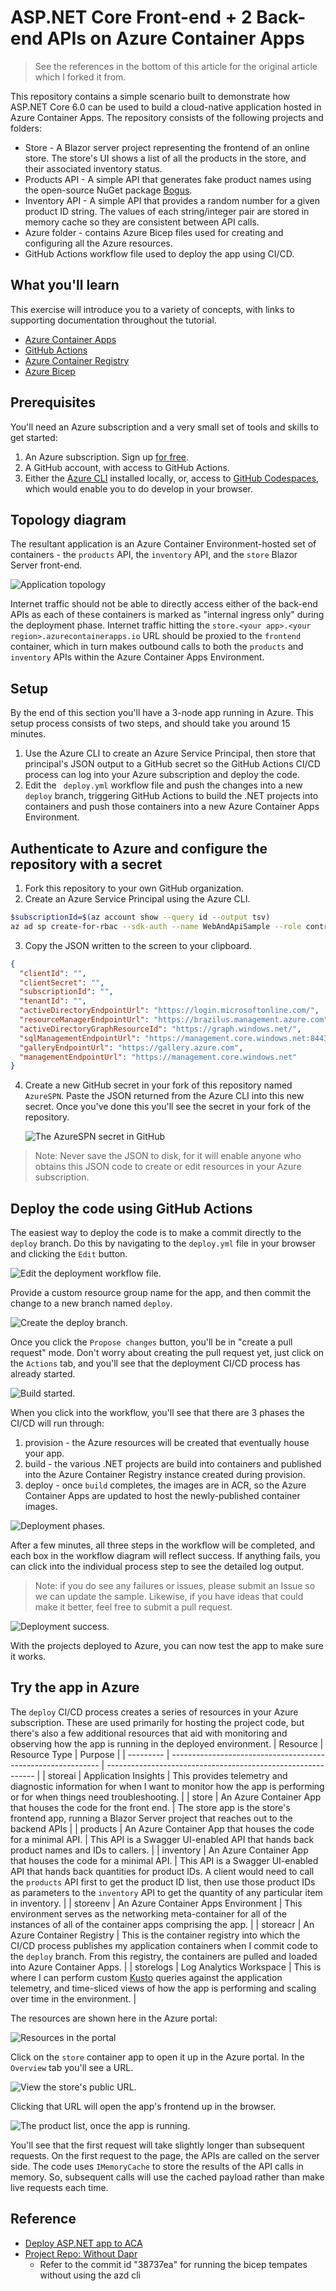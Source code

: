 # ASP.NET Core Front-end + 2 Back-end APIs on Azure Container Apps
> See the references in the bottom of this article for the original article which I forked it from.
 
This repository contains a simple scenario built to demonstrate how ASP.NET Core 6.0 can be used to build a cloud-native application hosted in Azure Container Apps. The repository consists of the following projects and folders:

* Store - A Blazor server project representing the frontend of an online store. The store's UI shows a list of all the products in the store, and their associated inventory status. 
* Products API - A simple API that generates fake product names using the open-source NuGet package [Bogus](https://github.com/bchavez/Bogus). 
* Inventory API - A simple API that provides a random number for a given product ID string. The values of each string/integer pair are stored in memory cache so they are consistent between API calls. 
* Azure folder - contains Azure Bicep files used for creating and configuring all the Azure resources. 
* GitHub Actions workflow file used to deploy the app using CI/CD. 

## What you'll learn

This exercise will introduce you to a variety of concepts, with links to supporting documentation throughout the tutorial. 

* [Azure Container Apps](https://docs.microsoft.com/azure/container-apps/overview)
* [GitHub Actions](https://github.com/features/actions)
* [Azure Container Registry](https://docs.microsoft.com/azure/container-registry/)
* [Azure Bicep](https://docs.microsoft.com/azure/azure-resource-manager/bicep/overview?tabs=**bicep**)

## Prerequisites

You'll need an Azure subscription and a very small set of tools and skills to get started:

1. An Azure subscription. Sign up [for free](https://azure.microsoft.com/free/).
2. A GitHub account, with access to GitHub Actions.
3. Either the [Azure CLI](https://docs.microsoft.com/cli/azure/install-azure-cli) installed locally, or, access to [GitHub Codespaces](https://github.com/features/codespaces), which would enable you to do develop in your browser.

## Topology diagram

The resultant application is an Azure Container Environment-hosted set of containers - the `products` API, the `inventory` API, and the `store` Blazor Server front-end.

![Application topology](docs/media/topology.png)

Internet traffic should not be able to directly access either of the back-end APIs as each of these containers is marked as "internal ingress only" during the deployment phase. Internet traffic hitting the `store.<your app>.<your region>.azurecontainerapps.io` URL should be proxied to the `frontend` container, which in turn makes outbound calls to both the `products` and `inventory` APIs within the Azure Container Apps Environment.

## Setup

By the end of this section you'll have a 3-node app running in Azure. This setup process consists of two steps, and should take you around 15 minutes. 

1. Use the Azure CLI to create an Azure Service Principal, then store that principal's JSON output to a GitHub secret so the GitHub Actions CI/CD process can log into your Azure subscription and deploy the code.
2. Edit the ` deploy.yml` workflow file and push the changes into a new `deploy` branch, triggering GitHub Actions to build the .NET projects into containers and push those containers into a new Azure Container Apps Environment. 

## Authenticate to Azure and configure the repository with a secret

1. Fork this repository to your own GitHub organization.
2. Create an Azure Service Principal using the Azure CLI. 

```bash
$subscriptionId=$(az account show --query id --output tsv)
az ad sp create-for-rbac --sdk-auth --name WebAndApiSample --role contributor --scopes /subscriptions/$subscriptionId
```

3. Copy the JSON written to the screen to your clipboard. 

```json
{
  "clientId": "",
  "clientSecret": "",
  "subscriptionId": "",
  "tenantId": "",
  "activeDirectoryEndpointUrl": "https://login.microsoftonline.com/",
  "resourceManagerEndpointUrl": "https://brazilus.management.azure.com",
  "activeDirectoryGraphResourceId": "https://graph.windows.net/",
  "sqlManagementEndpointUrl": "https://management.core.windows.net:8443/",
  "galleryEndpointUrl": "https://gallery.azure.com",
  "managementEndpointUrl": "https://management.core.windows.net"
}
```

4. Create a new GitHub secret in your fork of this repository named `AzureSPN`. Paste the JSON returned from the Azure CLI into this new secret. Once you've done this you'll see the secret in your fork of the repository.

   ![The AzureSPN secret in GitHub](docs/media/secrets.png)

> Note: Never save the JSON to disk, for it will enable anyone who obtains this JSON code to create or edit resources in your Azure subscription. 

## Deploy the code using GitHub Actions

The easiest way to deploy the code is to make a commit directly to the `deploy` branch. Do this by navigating to the `deploy.yml` file in your browser and clicking the `Edit` button. 

![Edit the deployment workflow file.](docs/media/edit-the-deploy-file.png)

Provide a custom resource group name for the app, and then commit the change to a new branch named `deploy`. 

![Create the deploy branch.](docs/media/deploy.png)

Once you click the `Propose changes` button, you'll be in "create a pull request" mode. Don't worry about creating the pull request yet, just click on the `Actions` tab, and you'll see that the deployment CI/CD process has already started. 

![Build started.](docs/media/deploy-started.png)

When you click into the workflow, you'll see that there are 3 phases the CI/CD will run through:

1. provision - the Azure resources will be created that eventually house your app.
2. build - the various .NET projects are build into containers and published into the Azure Container Registry instance created during provision.
3. deploy - once `build` completes, the images are in ACR, so the Azure Container Apps are updated to host the newly-published container images. 

![Deployment phases.](docs/media/cicd-phases.png)

After a few minutes, all three steps in the workflow will be completed, and each box in the workflow diagram will reflect success. If anything fails, you can click into the individual process step to see the detailed log output. 

> Note: if you do see any failures or issues, please submit an Issue so we can update the sample. Likewise, if you have ideas that could make it better, feel free to submit a pull request.

![Deployment success.](docs/media/success.png)

With the projects deployed to Azure, you can now test the app to make sure it works. 

## Try the app in Azure

The `deploy` CI/CD process creates a series of resources in your Azure subscription. These are used primarily for hosting the project code, but there's also a few additional resources that aid with monitoring and observing how the app is running in the deployed environment. 
| Resource  | Resource Type                                                | Purpose                                                      |
| --------- | ------------------------------------------------------------ | ------------------------------------------------------------ |
| storeai   | Application Insights                                         | This provides telemetry and diagnostic information for when I want to monitor how the app is performing or for when things need troubleshooting. |
| store     | An Azure Container App that houses the code for the front end. | The store app is the store's frontend app, running a Blazor Server project that reaches out to the backend APIs |
| products  | An Azure Container App that houses the code for a minimal API. | This API is a Swagger UI-enabled API that hands back product names and IDs to callers. |
| inventory | An Azure Container App that houses the code for a minimal API. | This API is a Swagger UI-enabled API that hands back quantities for product IDs. A client would need to call the `products` API first to get the product ID list, then use those product IDs as parameters to the `inventory` API to get the quantity of any particular item in inventory. |
| storeenv  | An Azure Container Apps Environment                          | This environment serves as the networking meta-container for all of the instances of all of the container apps comprising the app. |
| storeacr  | An Azure Container Registry                                  | This is the container registry into which the CI/CD process publishes my application containers when I commit code to the `deploy` branch. From this registry, the containers are pulled and loaded into Azure Container Apps. |
| storelogs | Log Analytics Workspace                                      | This is where I can perform custom [Kusto](https://docs.microsoft.com/azure/data-explorer/kusto/query/) queries against the application telemetry, and time-sliced views of how the app is performing and scaling over time in the environment. |

The resources are shown here in the Azure portal:

![Resources in the portal](docs/media/azure-portal.png)

Click on the `store` container app to open it up in the Azure portal. In the `Overview` tab you'll see a URL. 

![View the store's public URL.](docs/media/get-public-url.png)

Clicking that URL will open the app's frontend up in the browser. 

![The product list, once the app is running.](docs/media/store-ui.png)

You'll see that the first request will take slightly longer than subsequent requests. On the first request to the page, the APIs are called on the server side. The code uses `IMemoryCache` to store the results of the API calls in memory. So, subsequent calls will use the cached payload rather than make live requests each time. 

## Reference
* [Deploy ASP.NET app to ACA](https://azure.github.io/Cloud-Native/blog/24-aca-dotnet/)
* [Project Repo: Without Dapr](https://github.com/Azure-Samples/dotNET-FrontEnd-to-BackEnd-on-Azure-Container-Apps)
  * Refer to the commit id "38737ea" for running the bicep tempates without using the azd cli 
